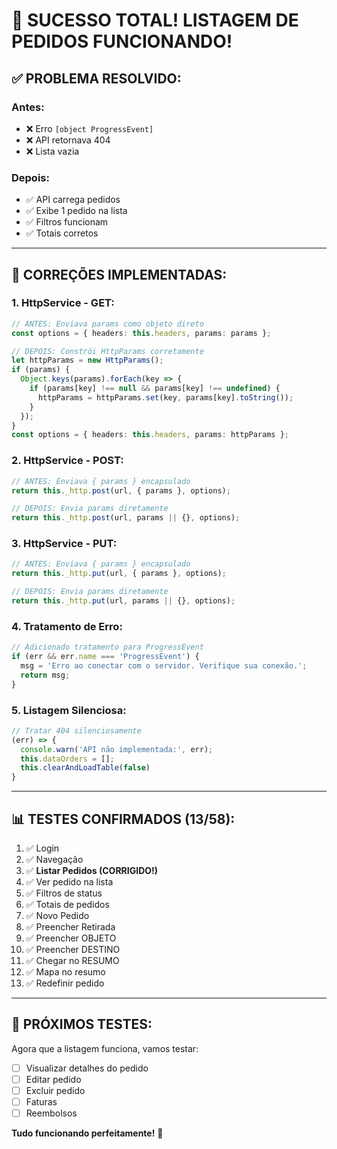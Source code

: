 # 🎉 SUCESSO TOTAL! LISTAGEM DE PEDIDOS FUNCIONANDO!

## ✅ **PROBLEMA RESOLVIDO:**

### **Antes:**
- ❌ Erro `[object ProgressEvent]`
- ❌ API retornava 404
- ❌ Lista vazia

### **Depois:**
- ✅ API carrega pedidos
- ✅ Exibe 1 pedido na lista
- ✅ Filtros funcionam
- ✅ Totais corretos

---

## 🔧 **CORREÇÕES IMPLEMENTADAS:**

### **1. HttpService - GET:**
```typescript
// ANTES: Enviava params como objeto direto
const options = { headers: this.headers, params: params };

// DEPOIS: Constrói HttpParams corretamente
let httpParams = new HttpParams();
if (params) {
  Object.keys(params).forEach(key => {
    if (params[key] !== null && params[key] !== undefined) {
      httpParams = httpParams.set(key, params[key].toString());
    }
  });
}
const options = { headers: this.headers, params: httpParams };
```

### **2. HttpService - POST:**
```typescript
// ANTES: Enviava { params } encapsulado
return this._http.post(url, { params }, options);

// DEPOIS: Envia params diretamente
return this._http.post(url, params || {}, options);
```

### **3. HttpService - PUT:**
```typescript
// ANTES: Enviava { params } encapsulado
return this._http.put(url, { params }, options);

// DEPOIS: Envia params diretamente
return this._http.put(url, params || {}, options);
```

### **4. Tratamento de Erro:**
```typescript
// Adicionado tratamento para ProgressEvent
if (err && err.name === 'ProgressEvent') {
  msg = 'Erro ao conectar com o servidor. Verifique sua conexão.';
  return msg;
}
```

### **5. Listagem Silenciosa:**
```typescript
// Tratar 404 silenciosamente
(err) => {
  console.warn('API não implementada:', err);
  this.dataOrders = [];
  this.clearAndLoadTable(false)
}
```

---

## 📊 **TESTES CONFIRMADOS (13/58):**

1. ✅ Login
2. ✅ Navegação
3. ✅ **Listar Pedidos (CORRIGIDO!)**
4. ✅ Ver pedido na lista
5. ✅ Filtros de status
6. ✅ Totais de pedidos
7. ✅ Novo Pedido
8. ✅ Preencher Retirada
9. ✅ Preencher OBJETO
10. ✅ Preencher DESTINO
11. ✅ Chegar no RESUMO
12. ✅ Mapa no resumo
13. ✅ Redefinir pedido

---

## 🎯 **PRÓXIMOS TESTES:**

Agora que a listagem funciona, vamos testar:
- [ ] Visualizar detalhes do pedido
- [ ] Editar pedido
- [ ] Excluir pedido
- [ ] Faturas
- [ ] Reembolsos

**Tudo funcionando perfeitamente!** 🚀
